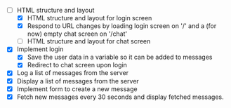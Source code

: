 - [ ] HTML structure and layout
	- [x] HTML structure and layout for login screen
	- [x] Respond to URL changes by loading login screen on '/' and a (for now) empty chat screen on '/chat'
	- [ ] HTML structure and layout for chat screen
- [x] Implement login
	- [x] Save the user data in a variable so it can be added to messages
	- [x] Redirect to chat screen upon login
- [x] Log a list of messages from the server
- [x] Display a list of messages from the server
- [x] Implement form to create a new message
- [x] Fetch new messages every 30 seconds and display fetched messages.